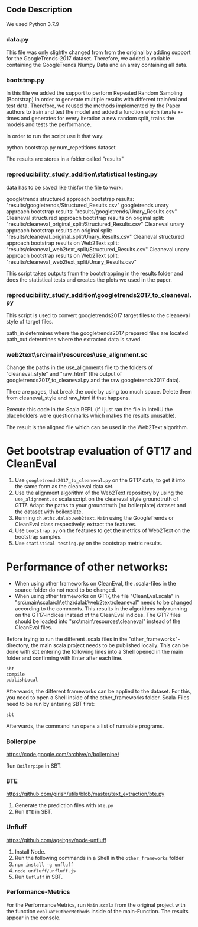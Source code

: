 ## Code Description

We used Python 3.7.9

### data.py

This file was only slightly changed from from the original by adding support for the GoogleTrends-2017 dataset. Therefore, we added a variable containing the GoogleTrends Numpy Data and an array containing all data.

### bootstrap.py

In this file we added the support to perform Repeated Random Sampling (Bootstrap) in order to generate multiple results with different train/val and test data. Therefore, we reused the methods implemented by the Paper authors to train and test the model and added a function which iterate x-times and generates for every iteration a new random split, trains the models and tests the performance. 

In order to run the script use it that way:

python bootstrap.py num_repetitions dataset

The results are stores in a folder called "results"

### reproducibility_study_addition\statistical testing.py

data has to be saved like thisfor the file to work:

googletrends structured approach bootstrap results: "results/googletrends/Structured_Results.csv"
googletrends unary approach bootstrap results: "results/googletrends/Unary_Results.csv"
Cleaneval structured approach bootstrap results on original split: "results/cleaneval_original_split/Structured_Results.csv"
Cleaneval unary approach bootstrap results on original split: "results/cleaneval_original_split/Unary_Results.csv"
Cleaneval structured approach bootstrap results on Web2Text split: "results/cleaneval_web2text_split/Structured_Results.csv"
Cleaneval unary approach bootstrap results on Web2Text split: "results/cleaneval_web2text_split/Unary_Results.csv"

This script takes outputs from the bootstrapping in the results folder and does the statistical tests and creates the plots we used in the paper.


### reproducibility_study_addition\googletrends2017_to_cleaneval.py

This script is used to convert googletrends2017 target files to the cleaneval style of target files.

path_in determines where the googletrends2017 prepared files are located
path_out determines where the extracted data is saved.

### web2text\src\main\resources\use_alignment.sc

Change the paths in the use_alignments file to the folders of "cleaneval_style" and "raw_html" (the output of googletrends2017_to_cleaneval.py and the raw googletrends2017 data).

There are pages, that break the code by using too much space. Delete them from cleaneval_style and raw_html if that happens.

Execute this code in the Scala REPL (if i just ran the file in IntelliJ the placeholders were questionmarks which makes the results unusable). 

The result is the aligned file which can be used in the Web2Text algorithm.

# Get bootstrap evaluation of GT17 and CleanEval

1. Use `googletrends2017_to_cleaneval.py` on the  GT17 data, to get it into the same form as the cleaneval data set.
2. Use the alignment algorithm of the Web2Text repository by using the `use_alignment.sc` scala script on the cleaneval style groundtruth of GT17. Adapt the paths to your groundtruth (no boilerplate) dataset and the dataset with boilerplate.
3. Running `ch.ethz.dalab.web2text.Main` using the GoogleTrends or CleanEval class respectively, extract the features.
4. Use `bootstrap.py` on the features to get the metrics of Web2Text on the bootstrap samples.
5. Use `statistical testing.py` on the bootstrap metric results.


# Performance of other networks:

* When using other frameworks on CleanEval, the .scala-files in the source folder do not need to be changed.
* When using other frameworks on GT17, the file "CleanEval.scala" in "src\main\scala\ch\ethz\dalab\web2text\cleaneval" needs to be changed according to the comments. 
This results in the algorithms only running on the GT17-indices instead of the CleanEval indices.
The GT17 files should be loaded into "src\main\resources\cleaneval" instead of the CleanEval files.


Before trying to run the different .scala files in the "other_frameworks"-directory, the main scala project needs to be published locally. This can be done with sbt entering the following lines into a Shell opened in the main folder and confirming with Enter after each line.
```scala
sbt
compile
publishLocal
```

Afterwards, the different frameworks can be applied to the dataset. For this, you need to open a Shell inside of the other_frameworks folder. Scala-Files need to be run by entering SBT first:
```scala
sbt 
```
Afterwards, the command `run` opens a list of runnable programs.

### Boilerpipe
https://code.google.com/archive/p/boilerpipe/

Run `Boilerpipe` in SBT.


### BTE
https://github.com/girish/utils/blob/master/text_extraction/bte.py

1. Generate the prediction files with `bte.py`
2. Run `BTE` in SBT.


### Unfluff
https://github.com/ageitgey/node-unfluff

1. Install Node.
2. Run the following commands in a Shell in the `other_frameworks` folder
3. `npm install -g unfluff`
4. `node unfluff/unfluff.js`
5. Run `Unfluff` in SBT.

### Performance-Metrics

For the PerformanceMetrics, run `Main.scala` from the original project with the function `evaluateOtherMethods` inside of the main-Function. The results appear in the console.

